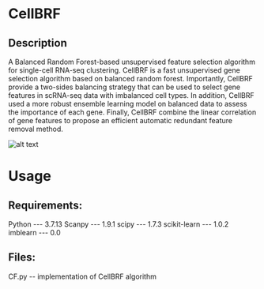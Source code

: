 # CellBRF
## Description
A Balanced Random Forest-based unsupervised feature selection algorithm for single-cell RNA-seq clustering.
CellBRF is a fast unsupervised gene selection algorithm based on balanced random forest. Importantly, CellBRF provide a two-sides balancing strategy that can be used to select gene features in scRNA-seq data with imbalanced cell types. In addition, CellBRF used a more robust ensemble learning model on balanced data to assess the importance of each gene. Finally, CellBRF combine the linear correlation of gene features to propose an efficient automatic redundant feature removal method.

![alt text](https://github.com/xuyp-csu/CellBRF/blob/main/Fig1.workflow.png?raw=True)

# Usage
## Requirements:
Python --- 3.7.13
Scanpy --- 1.9.1
scipy --- 1.7.3
scikit-learn --- 1.0.2
imblearn --- 0.0


## Files:
CF.py -- implementation of CellBRF algorithm

```

```
